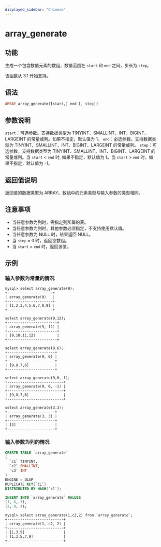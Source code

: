 ```yaml
---
displayed_sidebar: "Chinese"
---
```


# array_generate

## 功能

生成一个包含数值元素的数组，数值范围在 `start` 和 `end` 之间，步长为 `step`。

该函数从 3.1 开始支持。

## 语法

```Haskell
ARRAY array_generate([start,] end [, step])
```

## 参数说明

`start`：可选参数。支持数据类型为 TINYINT、SMALLINT、INT、BIGINT、LARGEINT 的常量或列。如果不指定，默认值为 1。
`end`：必选参数。支持数据类型为 TINYINT、SMALLINT、INT、BIGINT、LARGEINT 的常量或列。
`step`：可选参数。支持数据类型为 TINYINT、SMALLINT、INT、BIGINT、LARGEINT 的常量或列。当 `start` < `end` 时, 如果不指定，默认值为 1。当 `start` > `end` 时，如果不指定，默认值为 -1。

## 返回值说明

返回值的数据类型为 ARRAY。数组中的元素类型与输入参数的类型相同。

## 注意事项

* 当任意参数为列时，需指定列所属的表。
* 当任意参数为列时，其他参数必须指定，不支持使用默认值。
* 当任意参数为 NULL 时，结果返回 NULL。
* 当 `step` = 0 时，返回空数组。
* 当 `start` = `end` 时，返回该值。

## 示例

### 输入参数为常量的情况

```Plain Text
mysql> select array_generate(9);
+---------------------+
| array_generate(9)   |
+---------------------+
| [1,2,3,4,5,6,7,8,9] |
+---------------------+

select array_generate(9,12);
+-----------------------+
| array_generate(9, 12) |
+-----------------------+
| [9,10,11,12]          |
+-----------------------+

select array_generate(9,6);
+----------------------+
| array_generate(9, 6) |
+----------------------+
| [9,8,7,6]            |
+----------------------+

select array_generate(9,6,-1);
+--------------------------+
| array_generate(9, 6, -1) |
+--------------------------+
| [9,8,7,6]                |
+--------------------------+

select array_generate(3,3);
+----------------------+
| array_generate(3, 3) |
+----------------------+
| [3]                  |
+----------------------+
```

### 输入参数为列的情况

```sql
CREATE TABLE `array_generate`
(
  `c1` TINYINT,
  `c2` SMALLINT,
  `c3` INT
)
ENGINE = OLAP
DUPLICATE KEY(`c1`)
DISTRIBUTED BY HASH(`c1`);

INSERT INTO `array_generate` VALUES
(1, 6, 3),
(2, 9, 4);
```

```Plain Text
mysql> select array_generate(1,c2,2) from `array_generate`;
+--------------------------+
| array_generate(1, c2, 2) |
+--------------------------+
| [1,3,5]                  |
| [1,3,5,7,9]              |
+--------------------------+
```
